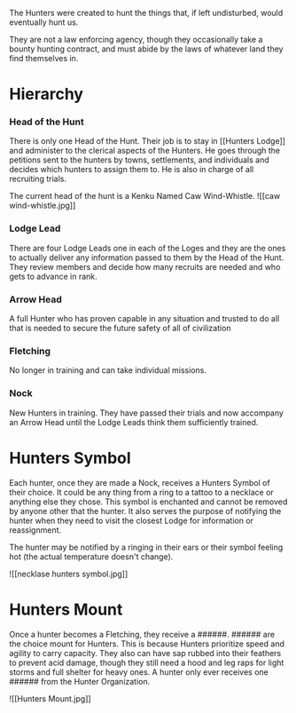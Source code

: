 The Hunters were created to hunt the things that, if left undisturbed, would eventually hunt us.

They are not a law enforcing agency, though they occasionally take a bounty hunting contract, and must abide by the laws of whatever land they find themselves in. 

# Hierarchy
### Head of the Hunt
There is only one Head of the Hunt. Their job is to stay in [[Hunters Lodge]] and administer to the clerical aspects of the Hunters. He goes through the petitions sent to the hunters by towns, settlements, and individuals and decides which hunters to assign them to. He is also in charge of all recruiting trials.

The current head of the hunt is a Kenku Named Caw Wind-Whistle.
![[caw wind-whistle.jpg]]
### Lodge Lead
There are four Lodge Leads one in each of the Loges and they are the ones to actually deliver any information passed to them by the Head of the Hunt. They review members and decide how many recruits are needed and who gets to advance in rank. 
### Arrow Head
A full Hunter who has proven capable in any situation and trusted to do all that is needed to secure the future safety of all of civilization
### Fletching 
No longer in training and can take individual missions.
### Nock
New Hunters in training. They have passed their trials and now accompany an Arrow Head until the Lodge Leads think them sufficiently trained.

# Hunters Symbol
Each hunter, once they are made a Nock, receives a Hunters Symbol of their choice. It could be any thing from a ring to a tattoo to a necklace or anything else they chose. This symbol is enchanted and cannot be removed by anyone other that the hunter. It also serves the purpose of notifying the hunter when they need to visit the closest Lodge for information or reassignment.

The hunter may be notified by a ringing in their ears or their symbol feeling hot (the actual temperature doesn't change).

![[necklase hunters symbol.jpg]]


# Hunters Mount
Once a hunter becomes a Fletching, they receive a ######. ###### are the choice mount for Hunters. This is because Hunters prioritize speed and agility to carry capacity. They also can have sap rubbed into their feathers to prevent acid damage, though they still need a hood and leg raps for light storms and full shelter for heavy ones. A hunter only ever receives one ###### from the Hunter Organization.

![[Hunters Mount.jpg]]